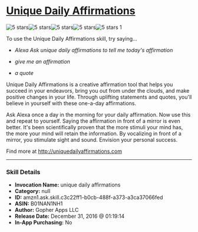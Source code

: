 # [Unique Daily Affirmations](http://alexa.amazon.com/#skills/amzn1.ask.skill.c3c22ff1-b0cb-488f-a373-a3ca37066fed)
![5 stars](../../images/ic_star_black_18dp_1x.png)![5 stars](../../images/ic_star_black_18dp_1x.png)![5 stars](../../images/ic_star_black_18dp_1x.png)![5 stars](../../images/ic_star_black_18dp_1x.png)![5 stars](../../images/ic_star_black_18dp_1x.png) 1

To use the Unique Daily Affirmations skill, try saying...

* *Alexa Ask unique daily affirmations to tell me today's affirmation*

* *give me an affirmation*

* *a quote*

Unique Daily Affirmations is a creative affirmation tool that helps you succeed in your endeavors, bring you out from under the clouds, and make positive changes in your life. Through uplifting statements and quotes, you'll believe in yourself with these one-a-day affirmations.

Ask Alexa once a day in the morning for your daily affirmation.  Now use this and repeat to yourself.  Saying the affirmation in front of a mirror is even better. It's been scientifically proven that the more stimuli your mind has, the more your mind will retain the information. By vocalizing in front of a mirror, you stimulate sight and sound. Envision your personal success.

Find more at http://uniquedailyaffirmations.com

***

### Skill Details

* **Invocation Name:** unique daily affirmations
* **Category:** null
* **ID:** amzn1.ask.skill.c3c22ff1-b0cb-488f-a373-a3ca37066fed
* **ASIN:** B01NAN1NH1
* **Author:** Gopher Apps LLC
* **Release Date:** December 31, 2016 @ 01:19:14
* **In-App Purchasing:** No
